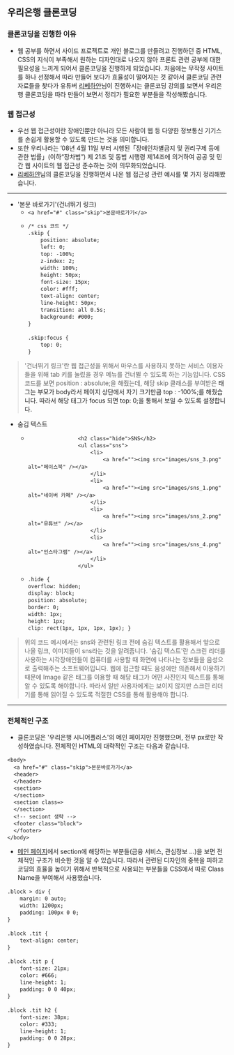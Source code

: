 ## 우리은행 클론코딩   

### 클론코딩을 진행한 이유 
- 웹 공부를 하면서 사이드 프로젝트로 개인 블로그를 만들려고 진행하던 중 HTML, CSS의 지식이 부족해서 원하는 디자인대로 나오지 않아 프론트 관련 공부에 대한 필요성을 느끼게 되어서 클론코딩을 진행하게 되었습니다. 처음에는 무작정 사이트를 하나 선정해서 따라 만들어 보다가 효율성이 떨어지는 것 같아서 클론코딩 관련 자료들을 찾다가 유튜버 [리베하얀](https://www.youtube.com/watch?v=EYDtiZIC4j8&list=PL_6yF2upGJYsFBBZMhUlZZ0VyBLor5JwL&index=34)님이 진행하시는 클론코딩 강의를 보면서 우리은행 클론코딩을 따라 만들어 보면서 정리가 필요한 부분들을 작성해봤습니다.

### 웹 접근성 
- 우선 웹 접근성이란 장애인뿐만 아니라 모든 사람이 웹 등 다양한 정보통신 기기스를 손쉽게 활용할 수 있도록 만드는 것을 의미합니다.
- 또한 우리나라는 ’08년 4월 11일 부터 시행된「장애인차별금지 및 권리구제 등에 관한 법률」(이하“장차법”) 제 21조 및 동법 시행령 제14조에 의거하여 공공 및 민간 웹 사이트의 웹 접근성 준수하는 것이 의무화되었습니다.
- [리베하얀](https://www.youtube.com/watch?v=EYDtiZIC4j8&list=PL_6yF2upGJYsFBBZMhUlZZ0VyBLor5JwL&index=34)님의 클론코딩을 진행하면서 나온 웹 접근성 관련 예시를 몇 가지 정리해봤습니다.
***
* '본문 바로가기'(건너뛰기 링크)
  + ```<a href="#" class="skip">본문바로가기</a>```
  + <pre><code>/* css 코드 */
    .skip {
        position: absolute;
        left: 0;
        top: -100%;
        z-index: 2;
        width: 100%;
        height: 50px;
        font-size: 15px;
        color: #fff;
        text-align: center;
        line-height: 50px;
        transition: all 0.5s;
        background: #000;
    }
    
    .skip:focus {
        top: 0;
    }
    </code></pre>
> '건너뛰기 링크'란 웹 접근성을 위해서 마우스를 사용하지 못하는 서비스 이용자들을 위해 tab 키를 눌렀을 경우 메뉴를 건너뛸 수 있도록 하는 기능입니다. CSS 코드를 보면 position : absolute;을 해줬는데, 해당 skip 클래스를 부여받은 <a> 태그는 부모가 body라서 페이지 상단에서 자기 크기만큼 top : -100%;를 해줬습니다. 따라서 해당 <a> 태그가 focus 되면 top: 0;을 통해서 보일 수 있도록 설정합니다. 
  
* 숨김 텍스트 
  + ```                     
                    <h2 class="hide">SNS</h2>
                    <ul class="sns">
                        <li>
                            <a href=""><img src="images/sns_3.png" alt="페이스북" /></a>
                        </li>
                        <li>
                            <a href=""><img src="images/sns_1.png" alt="네이버 카페" /></a>
                        </li>
                        <li>
                            <a href=""><img src="images/sns_2.png" alt="유튜브" /></a>
                        </li>
                        <li>
                            <a href=""><img src="images/sns_4.png" alt="인스타그램" /></a>
                        </li>
                    </ul>
    ```
  + <pre><code>.hide {
    overflow: hidden;
    display: block;
    position: absolute;
    border: 0;
    width: 1px;
    height: 1px;
    clip: rect(1px, 1px, 1px, 1px); }
    </code></pre>
 
>  위의 코드 예시에서는 sns와 관련된 링크 전에 숨김 텍스트를 활용해서 앞으로 나올 링크, 이미지들이 sns라는 것을 알려줍니다. '숨김 텍스트'란 스크린 리더를 사용하는 시각장애인들이 컴퓨터를 사용할 때 화면에 나타나는 정보들을 음성으로 출력해주는 소프트웨어입니다.
  웹에 접근할 때도 음성에만 의존해서 이용하기 때문에 Image 같은 태그를 이용할 때 해당 태그가 어떤 사진인지 텍스트를 통해 알 수 있도록 해야합니다. 따라서 일반 사용자에게는 보이지 않지만 스크린 리더기를 통해 읽어질 수 있도록 적절한 CSS를 통해 활용해야 합니다.
  
***

### 전체적인 구조 
- 클론코딩은 '우리은행 시니어플러스'의 메인 페이지만 진행했으며, 전부 px로만 작성하였습니다. 전체적인 HTML의 대략적인 구조는 다음과 같습니다. 
```
<body>
  <a href="#" class="skip">본문바로가기</a>
  <header>
  </header>
  <section>
  </section>
  <section class=>
  </section>
  <!-- seciont 생략 -->
  <footer class="block">
  </footer>
</body>
```

- [메인 페이지](https://github.com/Lee-moo/Woori_Clone_Coding/blob/main/woori/index.png)에서 section에 해당하는 부분들(금융 서비스, 관심정보 ...)을 보면 전체적인 구조가 비슷한 것을 알 수 있습니다. 따라서 관련된 디자인의 중복을 피하고 코딩의 효율을 높이기 위해서 반복적으로 사용되는 부분들을 CSS에서 따로 Class Name을 부여해서 사용했습니다.
```
.block > div {
    margin: 0 auto;
    width: 1200px;
    padding: 100px 0 0;
}

.block .tit {
    text-align: center;
}

.block .tit p {
    font-size: 21px;
    color: #666;
    line-height: 1;
    padding: 0 0 40px;
}

.block .tit h2 {
    font-size: 38px;
    color: #333;
    line-height: 1;
    padding: 0 0 28px;
}  
```
  
### 
